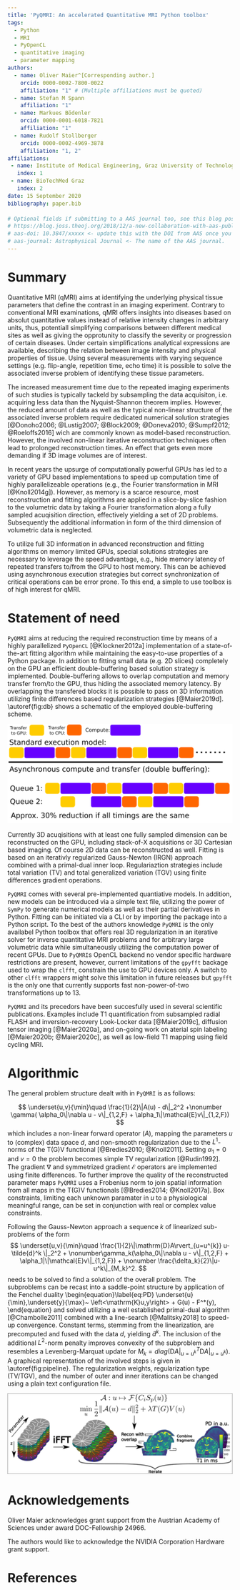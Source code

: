 ```yaml
---
title: 'PyQMRI: An accelerated Quantitative MRI Python toolbox'
tags:
  - Python
  - MRI
  - PyOpenCL
  - quantitative imaging
  - parameter mapping
authors:
  - name: Oliver Maier^[Corresponding author.]
    orcid: 0000-0002-7800-0022
    affiliation: "1" # (Multiple affiliations must be quoted)
  - name: Stefan M Spann
    affiliation: "1"
  - name: Markues Bödenler
    orcid: 0000-0001-6018-7821
    affiliation: "1"
  - name: Rudolf Stollberger
    orcid: 0000-0002-4969-3878
    affiliation: "1, 2"
affiliations:
 - name: Institute of Medical Engineering, Graz University of Technology, Graz, Austria
   index: 1
 - name: BioTechMed Graz
   index: 2
date: 15 September 2020
bibliography: paper.bib

# Optional fields if submitting to a AAS journal too, see this blog post:
# https://blog.joss.theoj.org/2018/12/a-new-collaboration-with-aas-publishing
# aas-doi: 10.3847/xxxxx <- update this with the DOI from AAS once you know it.
# aas-journal: Astrophysical Journal <- The name of the AAS journal.
---
```


# Summary

Quantitative MRI (qMRI) aims at identifying the underlying physical tissue parameters 
that define the contrast in an imaging experiment. Contrary to conventional MRI examinations, qMRI
offers insights into diseases based on absolut quantitative values instead of relative intensity changes in arbitrary units, thus, 
potentiall simplifying comparisons between different medical sites as well as giving the opprotunity to
classify the severity or progression of certain diseases. Under certain simplifications
analytical expressions are available, describing the relation between image
intensity and physical properties of tissue. Using several measurements with 
varying sequence settings (e.g. flip-angle, repetition time, echo time) it is possible to solve the associated inverse problem
of identifying these tissue parameters.

The increased measurement time due to the repeated imaging experiments of such studies is typically tackeld by 
subsampling the data acquisiton, i.e. acquiring less data than the Nyquist-Shannon theorem implies. However, the reduced amount of data as well 
as the typical non-linear structure of the associated inverse problem require dedicated numerical solution strategies [@Donoho2006; @Lustig2007; @Block2009; @Doneva2010; @Sumpf2012; @Roeloffs2016] wich are commonly known as model-based reconstruction. However, the involved non-linear iterative reconstruction techniques often lead to prolonged reconstruction times. An effect that gets even more demanding if 3D image volumes are of interest. 

In recent years the upsurge of computationally powerful GPUs has led to a variety of
GPU based implementations to speed up computation time of highly parallelizeable operations 
(e.g., the Fourier transformation in MRI [@Knoll2014g]). However, as memory is
a scarce resource, most reconstruction and fitting algorithms are applied in a slice-by-slice fashion to 
the volumetric data by taking a Fourier transformation along a fully sampled acuqisition direction, effectively yielding a set of 2D problems.
Subsequently the additional information in form of the third dimension of volumetric data is neglected.

To utilize full 3D information in advanced reconstruction and fitting algorithms on memory limited GPUs, 
special solutions strategies are necessary to leverage the speed advantage, e.g., hide memory latency of repeated transfers to/from the GPU to host memory.
This can be achieved using asynchronous execution strategies but correct synchronization of critical operations can be error prone.
To this end, a simple to use toolbox is of high interest for qMRI.

# Statement of need 

`PyQMRI` aims at reducing the required reconstruction time by means of a
highly parallelized `PyOpenCL` [@Klockner2012a] implementation of a state-of-the-art fitting algorithm 
while maintaining the easy-to-use properties of a Python package.
In addition to fitting small data (e.g. 2D slices) completely on the GPU an efficient
double-buffering based solution strategy is implemented. Double-buffering 
allows to overlap computation and memory transfer from/to the GPU, thus
hiding the associated memory latency. By overlapping the transfered blocks
it is possible to pass on 3D information utilizing finite differences based
regularization strategies [@Maier2019d]. \autoref{fig:db} shows a schematic of the employed double-buffering scheme.

![Simple double-buffering schme using two separate command queues and overlaping transfer/compute operations. \label{fig:db}](doublebuffering.png)

Currently 3D acuqisitions with at least one fully sampled dimension can
be reconstructed on the GPU, including stack-of-X acquisitions or 3D Cartesian
based imaging. Of course 2D data can be reconstructed as well. Fitting is based
on an iterativly regularized Gauss-Newton (IRGN) approach combined with 
a primal-dual inner loop. Regulariaztion strategies include total variation (TV)
and total generalized variation (TGV) using finite differences gradient operations.

`PyQMRI` comes with several pre-implemented quantiative models. In addition,
new models can be introduced via a simple text file, utilizing the power
of `SymPy` to generate numerical models as well as their partial derivatives in Python. Fitting can be initiated via a CLI or by importing the package
into a Python script. To the best of the authors knowledge `PyQMRI`
is the only availabel Python toolbox that offers real 3D regularization 
in an iterative solver for inverse quantitative MRI problems
and for arbitrary large volumetric data while simultaneously utilizing the computation
power of recent GPUs. Due to `PyQMRI`s OpenCL backend no vendor specific hardware restrictions are present, however,
current limitations of the `gpyfft` backage used to wrap the `clfft`, constrain the use to GPU devices only.
A switch to other `clfft` wrappers might solve this limitation in future releases but `gpyfft` is the only one that currently supports fast non-power-of-two transformations up to 13.

`PyQMRI` and its precedors have been succesfully used in several scientific
publications. Examples include T1 quantification from subsampled radial FLASH 
and inversion-recovery Look-Locker data [@Maier2019c], diffusion tensor imaging [@Maier2020a], 
and on-going work on aterial spin labeling [@Maier2020b; @Maier2020c], as well as low-field T1 mapping using field cycling MRI. 

# Algorithmic
The general problem structure dealt with in `PyQMRI` is as follows:

$$
\underset{u,v}{\min}\quad 
\frac{1}{2}\|A(u) - d\|_2^2 
+\nonumber \gamma( \alpha_0\|\nabla u - v\|_{1,2,F} + 
\alpha_1\|\mathcal{E}v\|_{1,2,F})
$$
which includes a non-linear forward operator ($A$), mapping the parameters $u$ to (complex) data space $d$, and non-smooth regularization due to 
the $L^1$-norms of the T(G)V functional [@Bredies2010; @Knoll2011]. Setting $\alpha_1=0$ and $v=0$ the problem
becomes simple TV regularization [@Rudin1992]. The gradient $\nabla$ and symmetrized gradient $\mathcal{E}$ operators are implemented using finite differences.
To further improve the quality of the reconstructed parameter maps `PyQMRI` uses a Frobenius norm to join spatial
information from all maps in the T(G)V functionals [@Bredies2014; @Knoll2017a]. Box constraints, limiting each unknown paramater in $u$ to a physiological meaningful range,
can be set in conjunction with real or complex value constraints.

Following the Gauss-Newton approach a sequence $k$ of linearized sub-problems of the form
$$
\underset{u,v}{\min}\quad 
\frac{1}{2}\|\mathrm{D}A\rvert_{u=u^{k}} u-\tilde{d}^k
\|_2^2 + \nonumber\gamma_k(\alpha_0\|\nabla u - v\|_{1,2,F} + \alpha_1|\|\mathcal{E}v\|_{1,2,F}) +
\nonumber \frac{\delta_k}{2}\|u-u^k\|_{M_k}^2.
$$
needs to be solved to find a solution of the overall problem. The subproblems can be recast into a saddle-point structure by application of the Fenchel duality
\begin{equation}\label{eq:PD}
\underset{u}{\min}\,\underset{y}{\max}~ \left<\mathrm{K}u,y\right> + G(u) - 
F^*(y),
\end{equation}
and solved utilizing a well established primal-dual algorithm [@Chambolle2011]
 combined with a line-search [@Malitsky2018] to speed-up convergence. Constant terms, stemming from the linearization, are precomputed and fused with the data $d$, yielding $\tilde{d}^k$.
The inclusion of the additional $L^2$-norm penalty improves convexity of the subproblem and resembles a Levenberg-Marquat update for $M_k=diag(\mathrm{D}A\rvert_{u=u^{k}}^T
\mathrm{D}A\rvert_{u=u^{k}})$. A graphical representation of the involved steps is given in \autoref{fig:pipeline}. The regularization weights, regularization type (TV/TGV), and the number of outer and inner iterations can be changed using a plain text configuration file.

![Graphical representation of the employed regularized non-linear fitting procedure shown for an exemplary T1 quantification problem. $C_i$ describes complex coilsensitivity information, $\mathcal{F}$ amounts to the sampling process including the Fourier transforamtion, and $S_p$ equals the non-linear relationship between image intensity and the unknown physical quantities (T1 and Proton Density (PD)).\label{fig:pipeline}](pipeline.png)

# Acknowledgements

Oliver Maier acknowledges grant support from the Austrian Academy of Sciences under award DOC-Fellowship 24966.

The authors would like to acknowledge the NVIDIA Corporation Hardware grant support.

# References

